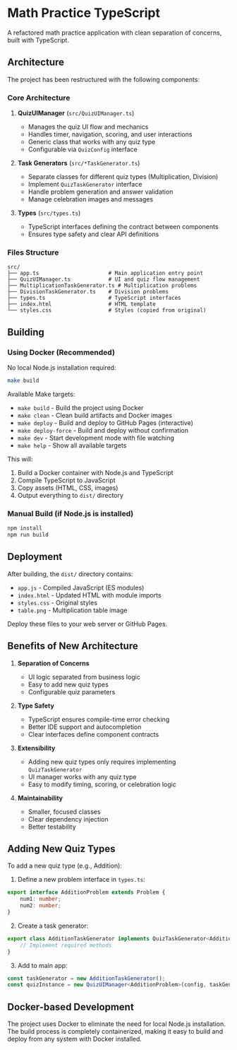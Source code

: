 # Math Practice TypeScript

A refactored math practice application with clean separation of concerns, built with TypeScript.

## Architecture

The project has been restructured with the following components:

### Core Architecture

1. **QuizUIManager** (`src/QuizUIManager.ts`)
   - Manages the quiz UI flow and mechanics
   - Handles timer, navigation, scoring, and user interactions
   - Generic class that works with any quiz type
   - Configurable via `QuizConfig` interface

2. **Task Generators** (`src/*TaskGenerator.ts`)
   - Separate classes for different quiz types (Multiplication, Division)
   - Implement `QuizTaskGenerator` interface
   - Handle problem generation and answer validation
   - Manage celebration images and messages

3. **Types** (`src/types.ts`)
   - TypeScript interfaces defining the contract between components
   - Ensures type safety and clear API definitions

### Files Structure

```
src/
├── app.ts                      # Main application entry point
├── QuizUIManager.ts            # UI and quiz flow management
├── MultiplicationTaskGenerator.ts # Multiplication problems
├── DivisionTaskGenerator.ts    # Division problems
├── types.ts                    # TypeScript interfaces
├── index.html                  # HTML template
└── styles.css                  # Styles (copied from original)
```

## Building

### Using Docker (Recommended)

No local Node.js installation required:

```bash
make build
```

Available Make targets:
- `make build` - Build the project using Docker
- `make clean` - Clean build artifacts and Docker images
- `make deploy` - Build and deploy to GitHub Pages (interactive)
- `make deploy-force` - Build and deploy without confirmation
- `make dev` - Start development mode with file watching
- `make help` - Show all available targets

This will:
1. Build a Docker container with Node.js and TypeScript
2. Compile TypeScript to JavaScript
3. Copy assets (HTML, CSS, images)
4. Output everything to `dist/` directory

### Manual Build (if Node.js is installed)

```bash
npm install
npm run build
```

## Deployment

After building, the `dist/` directory contains:
- `app.js` - Compiled JavaScript (ES modules)
- `index.html` - Updated HTML with module imports
- `styles.css` - Original styles
- `table.png` - Multiplication table image

Deploy these files to your web server or GitHub Pages.

## Benefits of New Architecture

1. **Separation of Concerns**
   - UI logic separated from business logic
   - Easy to add new quiz types
   - Configurable quiz parameters

2. **Type Safety**
   - TypeScript ensures compile-time error checking
   - Better IDE support and autocompletion
   - Clear interfaces define component contracts

3. **Extensibility**
   - Adding new quiz types only requires implementing `QuizTaskGenerator`
   - UI manager works with any quiz type
   - Easy to modify timing, scoring, or celebration logic

4. **Maintainability**
   - Smaller, focused classes
   - Clear dependency injection
   - Better testability

## Adding New Quiz Types

To add a new quiz type (e.g., Addition):

1. Define a new problem interface in `types.ts`:
```typescript
export interface AdditionProblem extends Problem {
    num1: number;
    num2: number;
}
```

2. Create a task generator:
```typescript
export class AdditionTaskGenerator implements QuizTaskGenerator<AdditionProblem> {
    // Implement required methods
}
```

3. Add to main app:
```typescript
const taskGenerator = new AdditionTaskGenerator();
const quizInstance = new QuizUIManager<AdditionProblem>(config, taskGenerator);
```

## Docker-based Development

The project uses Docker to eliminate the need for local Node.js installation. The build process is completely containerized, making it easy to build and deploy from any system with Docker installed. 